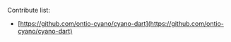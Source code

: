 Contribute list:

* [https://github.com/ontio-cyano/cyano-dart](https://github.com/ontio-cyano/cyano-dart)


